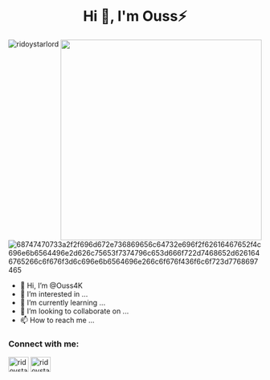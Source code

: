 <h1 align="center">Hi 👋, I'm Ouss⚡</h1>

<img align="right" width="400" src="https://user-images.githubusercontent.com/147084549/274600907-09ef95d7-ce9c-43dc-a432-3ffb16eee81c.gif" />

<p align="left"> <img src="https://komarev.com/ghpvc/?username=Ouss4K&label=Profile%20views&color=0e75b6&style=flat" alt="ridoystarlord" /> </p>

![68747470733a2f2f696d672e736869656c64732e696f2f62616467652f4c696e6b6564496e2d626c75653f7374796c653d666f722d7468652d6261646765266c6f676f3d6c696e6b6564696e266c6f676f436f6c6f723d7768697465](https://github.com/Ouss4K/Ouss4K/assets/147084549/c526f7b4-96b2-482c-a46b-337d49b66894)







- 👋 Hi, I’m @Ouss4K
- 👀 I’m interested in ...
- 🌱 I’m currently learning ...
- 💞️ I’m looking to collaborate on ...
- 📫 How to reach me ...

<h3 align="left">Connect with me:</h3>
<p align="left">
<a href="https://linkedin.com/in/kernachi" target="blank"><img align="center" src="https://raw.githubusercontent.com/rahuldkjain/github-profile-readme-generator/master/src/images/icons/Social/linked-in-alt.svg" alt="ridoystarlord" height="30" width="40" /></a>
<a href="https://instagram.com/ouss4k" target="blank"><img align="center" src="https://raw.githubusercontent.com/rahuldkjain/github-profile-readme-generator/master/src/images/icons/Social/instagram.svg" alt="ridoystarlord" height="30" width="40" /></a>
</p>

<!---
Ouss4K/Ouss4K is a ✨ special ✨ repository 
--->
